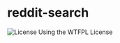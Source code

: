 # reddit-search

![License](https://github.com/kippenjongen/reddit-search/wtfpl/logo-220x1601.png)
Using the WTFPL License

